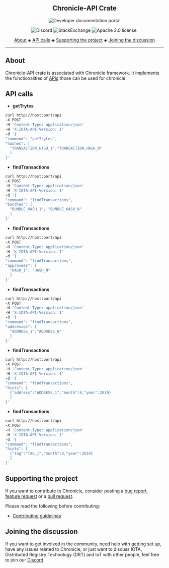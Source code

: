 <h2 align="center">Chronicle-API Crate</h2>

<p align="center">
    <a href="https://docs.iota.org/docs/chronicle/1.0/overview" style="text-decoration:none;">
    <img src="https://img.shields.io/badge/Documentation%20portal-blue.svg?style=for-the-badge" alt="Developer documentation portal">
</p>
<p align="center">
    <a href="https://discord.iota.org/" style="text-decoration:none;"><img src="https://img.shields.io/badge/Discord-9cf.svg?logo=discord" alt="Discord"></a>
    <a href="https://iota.stackexchange.com/" style="text-decoration:none;"><img src="https://img.shields.io/badge/StackExchange-9cf.svg?logo=stackexchange" alt="StackExchange"></a>
    <a href="https://github.com/iotaledger/chronicle.rs/blob/master/LICENSE" style="text-decoration:none;"><img src="https://img.shields.io/badge/License-Apache%202.0-green.svg" alt="Apache 2.0 license"></a>
    <a href="https://dependabot.com" style="text-decoration:none;"><img src="https://api.dependabot.com/badges/status?host=github&repo=iotaledger/chronicle.rs" alt=""></a>
</p>
      
<p align="center">
  <a href="#about">About</a> ◈
  <a href="#api-calls">API calls</a> ◈
  <a href="#supporting-the-project">Supporting the project</a> ◈
  <a href="#joining-the-discussion">Joining the discussion</a> 
</p>

---

## About

Chronicle-API crate is associated with Chronicle framework. It implements the functionalities of [APIs](https://docs.iota.org/docs/chronicle/1.0/references/chronicle-api-reference) those can be used for chronicle.

## API calls

- **getTrytes**
```bash
curl http://host:port/api
-X POST
-H 'Content-Type: application/json'
-H 'X-IOTA-API-Version: 1'
-d '{
"command": "getTrytes",
"hashes": [
  "TRANSACTION_HASH_1","TRANSACTION_HASH_N"
  ]
}'
```
- **findTransactions**
```bash
curl http://host:port/api
-X POST
-H 'Content-Type: application/json'
-H 'X-IOTA-API-Version: 1'
-d '{
"command": "findTransactions",
"bundles": [
  "BUNDLE_HASH_1", "BUNDLE_HASH_N"
  ]
}'
```
- **findTransactions**
```bash
curl http://host:port/api
-X POST
-H 'Content-Type: application/json'
-H 'X-IOTA-API-Version: 1'
-d '{
"command": "findTransactions",
"approvees": [
  "HASH_1", "HASH_N"
  ]
}'
```
- **findTransactions**
```bash
curl http://host:port/api
-X POST
-H 'Content-Type: application/json'
-H 'X-IOTA-API-Version: 1'
-d '{
"command": "findTransactions",
"addresses": [
  "ADDRESS_1","ADDRESS_N"
  ]
}'
```
- **findTransactions**
```bash
curl http://host:port/api
-X POST
-H 'Content-Type: application/json'
-H 'X-IOTA-API-Version: 1'
-d '{
"command": "findTransactions",
"hints": [
  {"address":"ADDRESS_1","month":8,"year":2019}
  ]
}'
```
- **findTransactions**
```bash
curl http://host:port/api
-X POST
-H 'Content-Type: application/json'
-H 'X-IOTA-API-Version: 1'
-d '{
"command": "findTransactions",
"hints": [
  {"tag":"TAG_1","month":8,"year":2019}
  ]
}'
```

## Supporting the project

If you want to contribute to Chronicle, consider posting a [bug report](https://github.com/iotaledger/chronicle.rs/issues/new), [feature request](https://github.com/iotaledger/chronicle.rs/issues/new) or a [pull request](https://github.com/iotaledger/chronicle.rs/pulls).

Please read the following before contributing:

- [Contributing guidelines](CONTRIBUTING.md)

## Joining the discussion

If you want to get involved in the community, need help with getting set up, have any issues related to Chronicle, or just want to discuss IOTA, Distributed Registry Technology (DRT) and IoT with other people, feel free to join our [Discord](https://discord.iota.org/).
